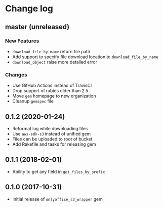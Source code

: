 # Change log

## master (unreleased)

### New Features

* `download_file_by_name` return file path
* Add support to specify file download 
  location to `download_file_by_name`
* `download_object` raise more detailed error

### Changes

* Use GitHub Actions instead of TravisCI
* Drop support of rubies older than 2.5
* Move `gem` homepage to new organization
* Cleanup `gemspec` file

## 0.1.2 (2020-01-24)

* Reformat log while downloading files
* Use `aws-sdk-s3` instead of unified gem
* Files can be uploaded to root of bucket
* Add Rakefile and tasks for releasing gem

## 0.1.1 (2018-02-01)

* Ability to get any field in `get_files_by_prefix`

## 0.1.0 (2017-10-31)

* Initial release of `onlyoffice_s3_wrapper` gem
